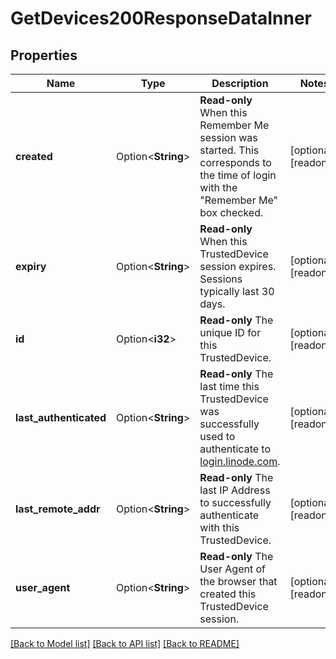 # GetDevices200ResponseDataInner

## Properties

Name | Type | Description | Notes
------------ | ------------- | ------------- | -------------
**created** | Option<**String**> | __Read-only__ When this Remember Me session was started.  This corresponds to the time of login with the \"Remember Me\" box checked. | [optional][readonly]
**expiry** | Option<**String**> | __Read-only__ When this TrustedDevice session expires.  Sessions typically last 30 days. | [optional][readonly]
**id** | Option<**i32**> | __Read-only__ The unique ID for this TrustedDevice. | [optional][readonly]
**last_authenticated** | Option<**String**> | __Read-only__ The last time this TrustedDevice was successfully used to authenticate to [login.linode.com](https://login.linode.com). | [optional][readonly]
**last_remote_addr** | Option<**String**> | __Read-only__ The last IP Address to successfully authenticate with this TrustedDevice. | [optional][readonly]
**user_agent** | Option<**String**> | __Read-only__ The User Agent of the browser that created this TrustedDevice session. | [optional][readonly]

[[Back to Model list]](../README.md#documentation-for-models) [[Back to API list]](../README.md#documentation-for-api-endpoints) [[Back to README]](../README.md)


